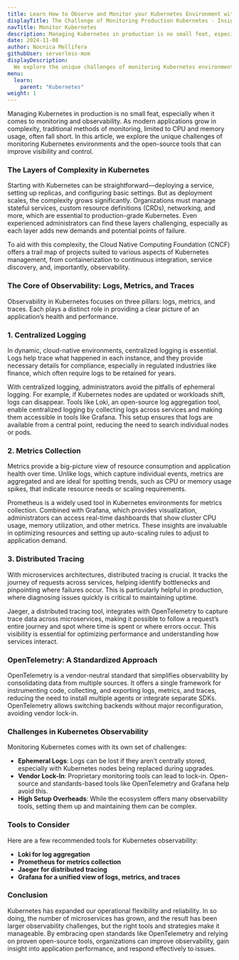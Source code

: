 ```yaml
---
title: Learn How to Observe and Monitor your Kubernetes Environment with Open Source Tools
displayTitle: The Challenge of Monitoring Production Kubernetes - Insights and Tools
navTitle: Monitor Kubernetes
description: Managing Kubernetes in production is no small feat, especially when it comes to monitoring and observability. 
date: 2024-11-08
author: Nocnica Mellifera
githubUser: serverless-mom
displayDescription: 
  We explore the unique challenges of monitoring Kubernetes environments and the open-source tools that can improve visibility and control.
menu:
  learn:
    parent: "Kubernetes"
weight: 1
---
```

Managing Kubernetes in production is no small feat, especially when it comes to monitoring and observability. As modern applications grow in complexity, traditional methods of monitoring, limited to CPU and memory usage, often fall short. In this article, we explore the unique challenges of monitoring Kubernetes environments and the open-source tools that can improve visibility and control.

### The Layers of Complexity in Kubernetes

Starting with Kubernetes can be straightforward—deploying a service, setting up replicas, and configuring basic settings. But as deployment scales, the complexity grows significantly. Organizations must manage stateful services, custom resource definitions (CRDs), networking, and more, which are essential to production-grade Kubernetes. Even experienced administrators can find these layers challenging, especially as each layer adds new demands and potential points of failure.

To aid with this complexity, the Cloud Native Computing Foundation (CNCF) offers a trail map of projects suited to various aspects of Kubernetes management, from containerization to continuous integration, service discovery, and, importantly, observability.

### The Core of Observability: Logs, Metrics, and Traces

Observability in Kubernetes focuses on three pillars: logs, metrics, and traces. Each plays a distinct role in providing a clear picture of an application’s health and performance.

### 1. Centralized Logging

In dynamic, cloud-native environments, centralized logging is essential. Logs help trace what happened in each instance, and they provide necessary details for compliance, especially in regulated industries like finance, which often require logs to be retained for years.

With centralized logging, administrators avoid the pitfalls of ephemeral logging. For example, if Kubernetes nodes are updated or workloads shift, logs can disappear. Tools like Loki, an open-source log aggregation tool, enable centralized logging by collecting logs across services and making them accessible in tools like Grafana. This setup ensures that logs are available from a central point, reducing the need to search individual nodes or pods.

### 2. Metrics Collection

Metrics provide a big-picture view of resource consumption and application health over time. Unlike logs, which capture individual events, metrics are aggregated and are ideal for spotting trends, such as CPU or memory usage spikes, that indicate resource needs or scaling requirements.

Prometheus is a widely used tool in Kubernetes environments for metrics collection. Combined with Grafana, which provides visualization, administrators can access real-time dashboards that show cluster CPU usage, memory utilization, and other metrics. These insights are invaluable in optimizing resources and setting up auto-scaling rules to adjust to application demand.

### 3. Distributed Tracing

With microservices architectures, distributed tracing is crucial. It tracks the journey of requests across services, helping identify bottlenecks and pinpointing where failures occur. This is particularly helpful in production, where diagnosing issues quickly is critical to maintaining uptime.

Jaeger, a distributed tracing tool, integrates with OpenTelemetry to capture trace data across microservices, making it possible to follow a request’s entire journey and spot where time is spent or where errors occur. This visibility is essential for optimizing performance and understanding how services interact.

### OpenTelemetry: A Standardized Approach

OpenTelemetry is a vendor-neutral standard that simplifies observability by consolidating data from multiple sources. It offers a single framework for instrumenting code, collecting, and exporting logs, metrics, and traces, reducing the need to install multiple agents or integrate separate SDKs. OpenTelemetry allows switching backends without major reconfiguration, avoiding vendor lock-in.

### Challenges in Kubernetes Observability

Monitoring Kubernetes comes with its own set of challenges:

- **Ephemeral Logs**: Logs can be lost if they aren’t centrally stored, especially with Kubernetes nodes being replaced during upgrades.
- **Vendor Lock-In**: Proprietary monitoring tools can lead to lock-in. Open-source and standards-based tools like OpenTelemetry and Grafana help avoid this.
- **High Setup Overheads**: While the ecosystem offers many observability tools, setting them up and maintaining them can be complex.

### Tools to Consider

Here are a few recommended tools for Kubernetes observability:

- **Loki for log aggregation**
- **Prometheus for metrics collection**
- **Jaeger for distributed tracing**
- **Grafana for a unified view of logs, metrics, and traces**

### Conclusion

Kubernetes has expanded our operational flexibility and reliability. In so doing, the number of microservices has grown, and the result has been larger observability challenges, but the right tools and strategies make it manageable. By embracing open standards like OpenTelemetry and relying on proven open-source tools, organizations can improve observability, gain insight into application performance, and respond effectively to issues.